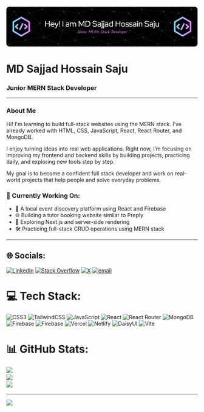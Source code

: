 <!-- Banner Image -->
![Header](./github-header-image.png)


<!-- Name and Designation -->
# MD Sajjad Hossain Saju  
### Junior MERN Stack Developer  

---

### About Me

Hi! I'm learning to build full-stack websites using the MERN stack. I’ve already worked with HTML, CSS, JavaScript, React, React Router, and MongoDB.<br />

I enjoy turning ideas into real web applications. Right now, I’m focusing on improving my frontend and backend skills by building projects, practicing daily, and exploring new tools step by step.<br />

My goal is to become a confident full stack developer and work on real-world projects that help people and solve everyday problems.



### 🔭 Currently Working On:
- 🚀 A local event discovery platform using React and Firebase  
- 🌐 Building a tutor booking website similar to Preply  
- 🌱 Exploring Next.js and server-side rendering  
- 🛠 Practicing full-stack CRUD operations using MERN stack  

---



## 🌐 Socials:
[![LinkedIn](https://img.shields.io/badge/LinkedIn-%230077B5.svg?logo=linkedin&logoColor=white)](https://linkedin.com/in/sajjadsaju) [![Stack Overflow](https://img.shields.io/badge/-Stackoverflow-FE7A16?logo=stack-overflow&logoColor=white)](https://stackoverflow.com/users/29590402) [![X](https://img.shields.io/badge/X-black.svg?logo=X&logoColor=white)](https://x.com/sajjadsajux) [![email](https://img.shields.io/badge/Email-D14836?logo=gmail&logoColor=white)](mailto:sajjadhossainsajux@gmail.com) 

# 💻 Tech Stack:
![CSS3](https://img.shields.io/badge/css3-%231572B6.svg?style=plastic&logo=css3&logoColor=white) ![TailwindCSS](https://img.shields.io/badge/tailwindcss-%2338B2AC.svg?style=plastic&logo=tailwind-css&logoColor=white) ![JavaScript](https://img.shields.io/badge/javascript-%23323330.svg?style=plastic&logo=javascript&logoColor=%23F7DF1E) ![React](https://img.shields.io/badge/react-%2320232a.svg?style=plastic&logo=react&logoColor=%2361DAFB) ![React Router](https://img.shields.io/badge/React_Router-CA4245?style=plastic&logo=react-router&logoColor=white) ![MongoDB](https://img.shields.io/badge/MongoDB-%234ea94b.svg?style=plastic&logo=mongodb&logoColor=white) ![Firebase](https://img.shields.io/badge/firebase-a08021?style=plastic&logo=firebase&logoColor=ffcd34) ![Firebase](https://img.shields.io/badge/firebase-%23039BE5.svg?style=plastic&logo=firebase) ![Vercel](https://img.shields.io/badge/vercel-%23000000.svg?style=plastic&logo=vercel&logoColor=white) ![Netlify](https://img.shields.io/badge/netlify-%23000000.svg?style=plastic&logo=netlify&logoColor=#00C7B7) ![DaisyUI](https://img.shields.io/badge/daisyui-5A0EF8?style=plastic&logo=daisyui&logoColor=white) ![Vite](https://img.shields.io/badge/vite-%23646CFF.svg?style=plastic&logo=vite&logoColor=white)
# 📊 GitHub Stats:
![](https://github-readme-stats.vercel.app/api?username=sajjadsajux&theme=default_repocard&hide_border=false&include_all_commits=false&count_private=false)<br/>
![](https://nirzak-streak-stats.vercel.app/?user=sajjadsajux&theme=default_repocard&hide_border=false)<br/>
![](https://github-readme-stats.vercel.app/api/top-langs/?username=sajjadsajux&theme=default_repocard&hide_border=false&include_all_commits=false&count_private=false&layout=compact)

---
[![](https://visitcount.itsvg.in/api?id=sajjadsajux&icon=0&color=0)](https://visitcount.itsvg.in)

<!-- Proudly created with GPRM ( https://gprm.itsvg.in ) -->
